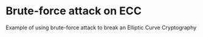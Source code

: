 # Brute-force attack on ECC
Example of using brute-force attack to break an Elliptic Curve Cryptography
